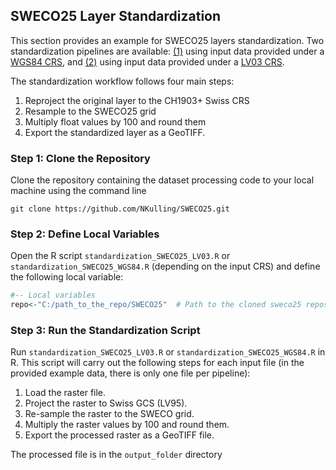 ## SWECO25 Layer Standardization

This section provides an example for SWECO25 layers standardization. Two standardization pipelines are available: [(1)](https://github.com/NKulling/SWECO25/blob/main/layer_standardization_example/standardization_SWECO25_WGS84.R) using input data provided under a [WGS84 CRS](https://epsg.io/4326), and [(2)](https://github.com/NKulling/SWECO25/blob/main/layer_standardization_example/standardization_SWECO25_LV03.R) using input data provided under a [LV03 CRS](https://epsg.io/21781).

The standardization workflow follows four main steps:

1) Reproject the original layer to the CH1903+ Swiss CRS 
2) Resample to the SWECO25 grid 
3) Multiply float values by 100 and round them
4) Export the standardized layer as a GeoTIFF.

### Step 1: Clone the Repository

Clone the repository containing the dataset processing code to your local machine using the command line

```console
git clone https://github.com/NKulling/SWECO25.git
```

### Step 2: Define Local Variables

Open the R script `standardization_SWECO25_LV03.R` or `standardization_SWECO25_WGS84.R` (depending on the input CRS) and define the following local variable:

```R
#-- Local variables
repo<-"C:/path_to_the_repo/SWECO25"  # Path to the cloned sweco25 repository
```

### Step 3: Run the Standardization Script

Run `standardization_SWECO25_LV03.R` or `standardization_SWECO25_WGS84.R` in R. This script will carry out the following steps for each input file (in the provided example data, there is only one file per pipeline):

1) Load the raster file.
2) Project the raster to Swiss GCS (LV95).
3) Re-sample the raster to the SWECO grid.
4) Multiply the raster values by 100 and round them.
5) Export the processed raster as a GeoTIFF file.

The processed file is in the `output_folder` directory
